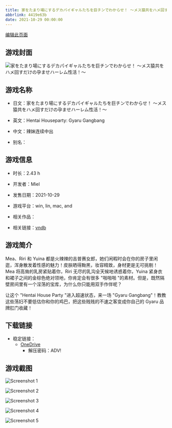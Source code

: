 ```yaml
---
title: 家をたまり場にするデカパイギャルたちを巨チンでわからせ！ ～メス猿共をハメ回すだけの孕ませハーレム性活！～
abbrlink: 4419e63b
date: 2021-10-29 00:00:00
---
```

[编辑此页面](https://github.com/ACG-3/ADV3-source/blob/main/source/_posts/games/%E5%AE%B6%E3%82%92%E3%81%9F%E3%81%BE%E3%82%8A%E5%A0%B4%E3%81%AB%E3%81%99%E3%82%8B%E3%83%87%E3%82%AB%E3%83%91%E3%82%A4%E3%82%AE%E3%83%A3%E3%83%AB%E3%81%9F%E3%81%A1%E3%82%92%E5%B7%A8%E3%83%81%E3%83%B3%E3%81%A7%E3%82%8F%E3%81%8B%E3%82%89%E3%81%9B%EF%BC%81%20%EF%BD%9E%E3%83%A1%E3%82%B9%E7%8C%BF%E5%85%B1%E3%82%92%E3%83%8F%E3%83%A1%E5%9B%9E%E3%81%99%E3%81%A0%E3%81%91%E3%81%AE%E5%AD%95%E3%81%BE%E3%81%9B%E3%83%8F%E3%83%BC%E3%83%AC%E3%83%A0%E6%80%A7%E6%B4%BB%EF%BC%81%EF%BD%9E.md)

## 游戏封面

![家をたまり場にするデカパイギャルたちを巨チンでわからせ！ ～メス猿共をハメ回すだけの孕ませハーレム性活！～](https://pan.timero.xyz/d/onedrive/img_lib_001/%E5%AE%B6%E3%82%92%E3%81%9F%E3%81%BE%E3%82%8A%E5%A0%B4%E3%81%AB%E3%81%99%E3%82%8B%E3%83%87%E3%82%AB%E3%83%91%E3%82%A4%E3%82%AE%E3%83%A3%E3%83%AB%E3%81%9F%E3%81%A1%E3%82%92%E5%B7%A8%E3%83%81%E3%83%B3%E3%81%A7%E3%82%8F%E3%81%8B%E3%82%89%E3%81%9B%EF%BC%81%20%EF%BD%9E%E3%83%A1%E3%82%B9%E7%8C%BF%E5%85%B1%E3%82%92%E3%83%8F%E3%83%A1%E5%9B%9E%E3%81%99%E3%81%A0%E3%81%91%E3%81%AE%E5%AD%95%E3%81%BE%E3%81%9B%E3%83%8F%E3%83%BC%E3%83%AC%E3%83%A0%E6%80%A7%E6%B4%BB%EF%BC%81%EF%BD%9E_cover.avif)


## 游戏名称

- 日文：家をたまり場にするデカパイギャルたちを巨チンでわからせ！ ～メス猿共をハメ回すだけの孕ませハーレム性活！～
- 英文：Hentai Houseparty: Gyaru Gangbang
- 中文：辣妹连续中出

- 别名：


## 游戏信息

- 时长：2.43 h
- 开发者：Miel
- 发售日期：2021-10-29
- 游戏平台：win, lin, mac, and
- 相关作品：

- 相关链接：[vndb](https://vndb.org/v32484)


## 游戏简介

Mea、Riri 和 Yuina 都是火辣辣的吉普赛女郎，她们闲暇时会在你的房子里闲逛，浑身散发着性感的魅力！皮肤晒得黝黑，妆容精致，身材更是无可挑剔！Mea 将高耸的乳房紧贴着你，Riri 无尽的乳沟全天候地诱惑着你，Yuina 紧身衣和裙子之间的金棕色绝对领地，你肯定会有很多 "啪啪啪 "的素材。但是，既然隔壁房间里有一个淫荡的宝库，为什么你只能用双手作伴呢？

让这个 "Hentai House Party "进入超速状态，来一场 "Gyaru Gangbang"！教教这些荡妇不要低估你和你的鸡巴，把这些贱贱的不速之客变成你自己的 Gyaru 品牌肛门收藏！




## 下载链接

- 稳定链接：
    - [OneDrive](https://pan.timero.xyz/onedrive/adv_lib_001/%E5%AE%B6%E3%82%92%E3%81%9F%E3%81%BE%E3%82%8A%E5%A0%B4%E3%81%AB%E3%81%99%E3%82%8B%E3%83%87%E3%82%AB%E3%83%91%E3%82%A4%E3%82%AE%E3%83%A3%E3%83%AB%E3%81%9F%E3%81%A1%E3%82%92%E5%B7%A8%E3%83%81%E3%83%B3%E3%81%A7%E3%82%8F%E3%81%8B%E3%82%89%E3%81%9B%EF%BC%81%20%EF%BD%9E%E3%83%A1%E3%82%B9%E7%8C%BF%E5%85%B1%E3%82%92%E3%83%8F%E3%83%A1%E5%9B%9E%E3%81%99%E3%81%A0%E3%81%91%E3%81%AE%E5%AD%95%E3%81%BE%E3%81%9B%E3%83%8F%E3%83%BC%E3%83%AC%E3%83%A0%E6%80%A7%E6%B4%BB%EF%BC%81%EF%BD%9E)
        - 解压密码：ADV!



## 游戏截图


![Screenshot 1](https://pan.timero.xyz/d/onedrive/img_lib_001/%E5%AE%B6%E3%82%92%E3%81%9F%E3%81%BE%E3%82%8A%E5%A0%B4%E3%81%AB%E3%81%99%E3%82%8B%E3%83%87%E3%82%AB%E3%83%91%E3%82%A4%E3%82%AE%E3%83%A3%E3%83%AB%E3%81%9F%E3%81%A1%E3%82%92%E5%B7%A8%E3%83%81%E3%83%B3%E3%81%A7%E3%82%8F%E3%81%8B%E3%82%89%E3%81%9B%EF%BC%81%20%EF%BD%9E%E3%83%A1%E3%82%B9%E7%8C%BF%E5%85%B1%E3%82%92%E3%83%8F%E3%83%A1%E5%9B%9E%E3%81%99%E3%81%A0%E3%81%91%E3%81%AE%E5%AD%95%E3%81%BE%E3%81%9B%E3%83%8F%E3%83%BC%E3%83%AC%E3%83%A0%E6%80%A7%E6%B4%BB%EF%BC%81%EF%BD%9E_Screenshot_1.avif)

![Screenshot 2](https://pan.timero.xyz/d/onedrive/img_lib_001/%E5%AE%B6%E3%82%92%E3%81%9F%E3%81%BE%E3%82%8A%E5%A0%B4%E3%81%AB%E3%81%99%E3%82%8B%E3%83%87%E3%82%AB%E3%83%91%E3%82%A4%E3%82%AE%E3%83%A3%E3%83%AB%E3%81%9F%E3%81%A1%E3%82%92%E5%B7%A8%E3%83%81%E3%83%B3%E3%81%A7%E3%82%8F%E3%81%8B%E3%82%89%E3%81%9B%EF%BC%81%20%EF%BD%9E%E3%83%A1%E3%82%B9%E7%8C%BF%E5%85%B1%E3%82%92%E3%83%8F%E3%83%A1%E5%9B%9E%E3%81%99%E3%81%A0%E3%81%91%E3%81%AE%E5%AD%95%E3%81%BE%E3%81%9B%E3%83%8F%E3%83%BC%E3%83%AC%E3%83%A0%E6%80%A7%E6%B4%BB%EF%BC%81%EF%BD%9E_Screenshot_2.avif)

![Screenshot 3](https://pan.timero.xyz/d/onedrive/img_lib_001/%E5%AE%B6%E3%82%92%E3%81%9F%E3%81%BE%E3%82%8A%E5%A0%B4%E3%81%AB%E3%81%99%E3%82%8B%E3%83%87%E3%82%AB%E3%83%91%E3%82%A4%E3%82%AE%E3%83%A3%E3%83%AB%E3%81%9F%E3%81%A1%E3%82%92%E5%B7%A8%E3%83%81%E3%83%B3%E3%81%A7%E3%82%8F%E3%81%8B%E3%82%89%E3%81%9B%EF%BC%81%20%EF%BD%9E%E3%83%A1%E3%82%B9%E7%8C%BF%E5%85%B1%E3%82%92%E3%83%8F%E3%83%A1%E5%9B%9E%E3%81%99%E3%81%A0%E3%81%91%E3%81%AE%E5%AD%95%E3%81%BE%E3%81%9B%E3%83%8F%E3%83%BC%E3%83%AC%E3%83%A0%E6%80%A7%E6%B4%BB%EF%BC%81%EF%BD%9E_Screenshot_3.avif)

![Screenshot 4](https://pan.timero.xyz/d/onedrive/img_lib_001/%E5%AE%B6%E3%82%92%E3%81%9F%E3%81%BE%E3%82%8A%E5%A0%B4%E3%81%AB%E3%81%99%E3%82%8B%E3%83%87%E3%82%AB%E3%83%91%E3%82%A4%E3%82%AE%E3%83%A3%E3%83%AB%E3%81%9F%E3%81%A1%E3%82%92%E5%B7%A8%E3%83%81%E3%83%B3%E3%81%A7%E3%82%8F%E3%81%8B%E3%82%89%E3%81%9B%EF%BC%81%20%EF%BD%9E%E3%83%A1%E3%82%B9%E7%8C%BF%E5%85%B1%E3%82%92%E3%83%8F%E3%83%A1%E5%9B%9E%E3%81%99%E3%81%A0%E3%81%91%E3%81%AE%E5%AD%95%E3%81%BE%E3%81%9B%E3%83%8F%E3%83%BC%E3%83%AC%E3%83%A0%E6%80%A7%E6%B4%BB%EF%BC%81%EF%BD%9E_Screenshot_4.avif)

![Screenshot 5](https://pan.timero.xyz/d/onedrive/img_lib_001/%E5%AE%B6%E3%82%92%E3%81%9F%E3%81%BE%E3%82%8A%E5%A0%B4%E3%81%AB%E3%81%99%E3%82%8B%E3%83%87%E3%82%AB%E3%83%91%E3%82%A4%E3%82%AE%E3%83%A3%E3%83%AB%E3%81%9F%E3%81%A1%E3%82%92%E5%B7%A8%E3%83%81%E3%83%B3%E3%81%A7%E3%82%8F%E3%81%8B%E3%82%89%E3%81%9B%EF%BC%81%20%EF%BD%9E%E3%83%A1%E3%82%B9%E7%8C%BF%E5%85%B1%E3%82%92%E3%83%8F%E3%83%A1%E5%9B%9E%E3%81%99%E3%81%A0%E3%81%91%E3%81%AE%E5%AD%95%E3%81%BE%E3%81%9B%E3%83%8F%E3%83%BC%E3%83%AC%E3%83%A0%E6%80%A7%E6%B4%BB%EF%BC%81%EF%BD%9E_Screenshot_5.avif)

